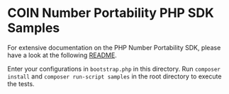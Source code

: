 # COIN Number Portability PHP SDK Samples

For extensive documentation on the PHP Number Portability SDK, please have a look at the following [README](../number-portability-sdk/README.md).

Enter your configurations in `bootstrap.php` in this directory. Run `composer install` and `composer run-script samples`
in the root directory to execute the tests.
